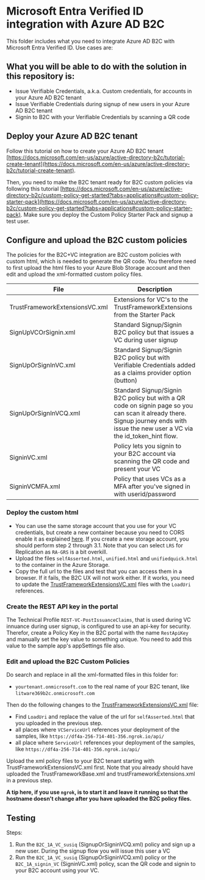 # Microsoft Entra Verified ID integration with Azure AD B2C
This folder includes what you need to integrate Azure AD B2C with Microsoft Entra Verified ID. Use cases are:

## What you will be able to do with the solution in this repository is:

- Issue Verifiable Credentials, a.k.a. Custom credentials, for accounts in your Azure AD B2C tenant
- Issue Verifiable Credentials during signup of new users in your Azure AD B2C tenant
- Signin to B2C with your Verifiable Credentials by scanning a QR code

## Deploy your Azure AD B2C tenant

Follow this tutorial on how to create your Azure AD B2C tenant [https://docs.microsoft.com/en-us/azure/active-directory-b2c/tutorial-create-tenant](https://docs.microsoft.com/en-us/azure/active-directory-b2c/tutorial-create-tenant).

Then, you need to make the B2C tenant ready for B2C custom policies via following this tutorial [https://docs.microsoft.com/en-us/azure/active-directory-b2c/custom-policy-get-started?tabs=applications#custom-policy-starter-pack](https://docs.microsoft.com/en-us/azure/active-directory-b2c/custom-policy-get-started?tabs=applications#custom-policy-starter-pack). Make sure you deploy the Custom Policy Starter Pack and signup a test user.

## Configure and upload the B2C custom policies

The policies for the B2C+VC integration are B2C custom policies with custom html, which is needed to generate the QR code. You therefore need to first upload the html files to your Azure Blob Storage account and then edit and upload the xml-formatted custom policy files.

| File   | Description |
| -------- | ----------- |
| TrustFrameworkExtensionsVC.xml | Extensions for VC's to the TrustFrameworkExtensions from the Starter Pack |
| SignUpVCOrSignin.xml | Standard Signup/Signin B2C policy but that issues a VC during user signup |
| SignUpOrSignInVC.xml | Standard Signup/Signin B2C policy but with Verifiable Credentials added as a claims provider option (button) |
| SignUpOrSignInVCQ.xml | Standard Signup/Signin B2C policy but with a QR code on signin page so you can scan it already there. Signup journey ends with issue the new user a VC via the id_token_hint flow. |
| SigninVC.xml | Policy lets you signin to your B2C account via scanning the QR code and present your VC |
| SigninVCMFA.xml | Policy that uses VCs as a MFA after you've signed in with userid/password |

### Deploy the custom html

-  You can use the same storage account that you use for your VC credentials, but create a new container because you need to CORS enable it as explained [here](https://docs.microsoft.com/en-us/azure/active-directory-b2c/customize-ui-with-html?pivots=b2c-user-flow#2-create-an-azure-blob-storage-account). If you create a new storage account, you should perform step 2 through 3.1. Note that you can select `LRS` for Replication as `RA-GRS` is a bit overkill.
- Upload the files `selfAsserted.html`, `unified.html` and `unifiedquick.html` to the container in the Azure Storage.
- Copy the full url to the files and test that you can access them in a browser. If it fails, the B2C UX will not work either. If it works, you need to update the [TrustFrameworkExtensionsVC.xml](.\policies\TrustFrameworkExtensionsVC.xml) files with the `LoadUri` references.

### Create the REST API key in the portal
The Technical Profile `REST-VC-PostIssuanceClaims`, that is used during VC innuance during user signup, is configured to use an api-key for security. Therefor, create a Policy Key in the B2C portal with the name `RestApiKey` and manually set the key value to something unique. You need to add this value to the sample app's appSettings file also.

### Edit and upload the B2C Custom Policies

Do search and replace in all the xml-formatted files in this folder for:

- `yourtenant.onmicrosoft.com` to the real name of your B2C tenant, like `litware369b2c.onmicrosoft.com`
 
Then do the following changes to the [TrustFrameworkExtensionsVC.xml](.\policies\TrustFrameworkExtensionsVC.xml) file:

- Find `LoadUri` and replace the value of the url for `selfAsserted.html` that you uploaded in the previous step. 
- all places where `VCServiceUrl` references your deployment of the samples, like `https://df4a-256-714-401-356.ngrok.io/api/`
- all place where `ServiceUrl` references your deployment of the samples, like `https://df4a-256-714-401-356.ngrok.io/api/`

Upload the xml policy files to your B2C tenant starting with TrustFrameworkExtensionsVC.xml first. Note that you already should have uploaded the TrustFrameworkBase.xml and trustFrameworkExtensions.xml in a previous step. 

**A tip here, if you use `ngrok`, is to start it and leave it running so that the hostname doesn't change after you have uploaded the B2C policy files.**

## Testing

Steps:

1. Run the `B2C_1A_VC_susiq` (SignupOrSigninVCQ.xml) policy and sign up a new user. During the signup flow you will issue this user a VC
1. Run the `B2C_1A_VC_susiq` (SignupOrSigninVCQ.xml) policy or the `B2C_1A_signin_VC` (SigninVC.xml) policy, scan the QR code and signin to your B2C account using your VC. 